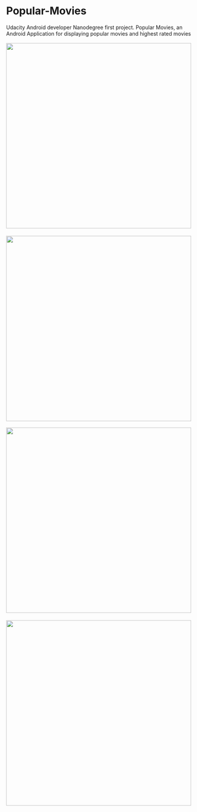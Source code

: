 # Popular-Movies

Udacity Android developer Nanodegree first project.
Popular Movies, an Android Application for displaying popular movies and highest rated movies
<br><br>
<img src="https://user-images.githubusercontent.com/12881364/31494526-4b35a7be-af71-11e7-8514-952ceebb2b8d.png" height=500>&nbsp; &nbsp;&nbsp;<img src="https://user-images.githubusercontent.com/12881364/31494531-51284afa-af71-11e7-968c-14b05da2eada.png" height=500>
<br><br>
<img src="https://user-images.githubusercontent.com/12881364/31494542-5db90a16-af71-11e7-8985-7bdb61eedbf1.png" height=500>&nbsp; &nbsp;&nbsp;<img src="https://user-images.githubusercontent.com/12881364/31494546-630058da-af71-11e7-8805-7f375f942b05.png" height=500>

